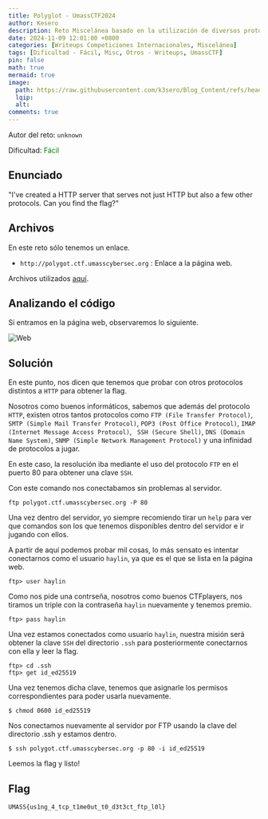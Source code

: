 ```yaml
---
title: Polyglot - UmassCTF2024
author: Kesero
description: Reto Miscelánea basado en la utilización de diversos protocolos distintos del HTTP.
date: 2024-11-09 12:01:00 +0800
categories: [Writeups Competiciones Internacionales, Miscelánea]
tags: [Dificultad - Fácil, Misc, Otros - Writeups, UmassCTF]
pin: false
math: true
mermaid: true
image:
  path: https://raw.githubusercontent.com/k3sero/Blog_Content/refs/heads/main/Competiciones_Internacionales_Writeups/2024/Misc/UmassCTF2024/Polyglot/Polyglot.png
  lqip: 
  alt: 
comments: true
---
```


Autor del reto: `unknown`

Dificultad: <font color=green>Fácil</font>

## Enunciado

"I've created a HTTP server that serves not just HTTP but also a few other protocols. Can you find the flag?"

## Archivos

En este reto sólo tenemos un enlace.

- `http://polygot.ctf.umasscybersec.org` : Enlace a la página web.

Archivos utilizados [aquí](https://github.com/k3sero/Blog_Content/tree/main/Competiciones_Internacionales_Writeups/2024/Misc/UmassCTF2024/Polyglot).

## Analizando el código

Si entramos en la página web, observaremos lo siguiente.

![Web](https://raw.githubusercontent.com/k3sero/Blog_Content/refs/heads/main/Competiciones_Internacionales_Writeups/2024/Misc/UmassCTF2024/Polyglot/web.png)


## Solución

En este punto, nos dicen que tenemos que probar con otros protocolos distintos a `HTTP` para obtener la flag.

Nosotros como buenos informáticos, sabemos que además del protocolo `HTTP`, existen otros tantos protocolos como `FTP (File Transfer Protocol)`, `SMTP (Simple Mail Transfer Protocol)`, `POP3 (Post Office Protocol)`, `IMAP (Internet Message Access Protocol)`, ` SSH (Secure Shell)`, `DNS (Domain Name System)`, `SNMP (Simple Network Management Protocol)` y una infinidad de protocolos a jugar.

En este caso, la resolución iba mediante el uso del protocolo `FTP` en el puerto 80 para obtener una clave `SSH`.

Con este comando nos conectabamos sin problemas al servidor.

    ftp polygot.ctf.umasscybersec.org -P 80 

Una vez dentro del servidor, yo siempre recomiendo tirar un `help` para ver que comandos son los que tenemos disponibles dentro del servidor e ir jugando con ellos.

A partir de aquí podemos probar mil cosas, lo más sensato es intentar conectarnos como el usuario `haylin`, ya que es el que se lista en la página web.

    ftp> user haylin

Como nos pide una contrseña, nosotros como buenos CTFplayers, nos tiramos un triple con la contraseña `haylin` nuevamente y tenemos premio.

    ftp> pass haylin

Una vez estamos conectados como usuario `haylin`, nuestra misión será obtener la clave `SSH` del directorio `.ssh` para posteriormente conectarnos con ella y leer la flag.

    ftp> cd .ssh
    ftp> get id_ed25519

Una vez tenemos dicha clave, tenemos que asignarle los permisos correspondientes para poder usarla nuevamente.

    $ chmod 0600 id_ed25519

Nos conectamos nuevamente al servidor por FTP usando la clave del directorio .ssh y estamos dentro.

    $ ssh polygot.ctf.umasscybersec.org -p 80 -i id_ed25519

Leemos la flag y listo!

## Flag

`UMASS{us1ng_4_tcp_t1me0ut_t0_d3t3ct_ftp_l0l}`